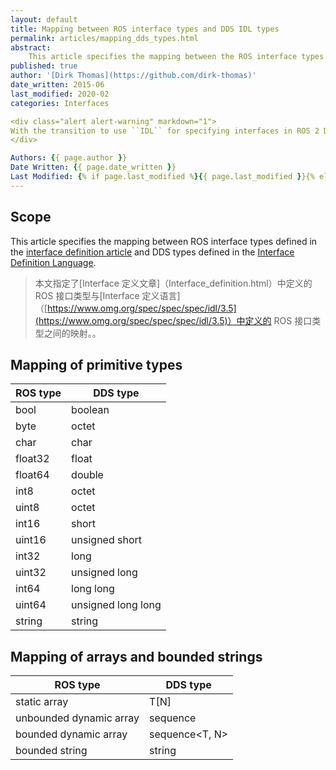 ```yaml
---
layout: default
title: Mapping between ROS interface types and DDS IDL types
permalink: articles/mapping_dds_types.html
abstract:
    This article specifies the mapping between the ROS interface types and the DDS types.
published: true
author: '[Dirk Thomas](https://github.com/dirk-thomas)'
date_written: 2015-06
last_modified: 2020-02
categories: Interfaces

<div class="alert alert-warning" markdown="1">
With the transition to use ``IDL`` for specifying interfaces in ROS 2 Dashing this article has been superseded by the mapping described in the [Interface definition using .msg / .srv / .action files](legacy_interface_definition.html) article.
</div>

Authors: {{ page.author }}
Date Written: {{ page.date_written }}
Last Modified: {% if page.last_modified %}{{ page.last_modified }}{% else %}{{ page.date_written }}{% endif %}
---
```

## Scope

This article specifies the mapping between ROS interface types defined in the [interface definition article](interface_definition.html) and DDS types defined in the [Interface Definition Language](https://www.omg.org/spec/IDL/3.5).

> 本文指定了[Interface 定义文章]（Interface_definition.html）中定义的 ROS 接口类型与[Interface 定义语言]（[https://www.omg.org/spec/spec/spec/idl/3.5](https://www.omg.org/spec/spec/spec/idl/3.5)）中定义的 ROS 接口类型之间的映射。。

## Mapping of primitive types

| ROS type | DDS type           |
| -------- | ------------------ |
| bool     | boolean            |
| byte     | octet              |
| char     | char               |
| float32  | float              |
| float64  | double             |
| int8     | octet              |
| uint8    | octet              |
| int16    | short              |
| uint16   | unsigned short     |
| int32    | long               |
| uint32   | unsigned long      |
| int64    | long long          |
| uint64   | unsigned long long |
| string   | string             |

## Mapping of arrays and bounded strings

| ROS type                | DDS type       |
| ----------------------- | -------------- |
| static array            | T\[N\]           |
| unbounded dynamic array | sequence<T>    |
| bounded dynamic array   | sequence<T, N> |
| bounded string          | string<N>      |
